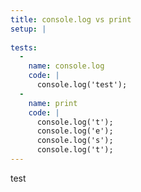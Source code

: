 ```yaml
---
title: console.log vs print
setup: |
  
tests:
  -
    name: console.log
    code: |
      console.log('test');
  -
    name: print
    code: |
      console.log('t');
      console.log('e');
      console.log('s');
      console.log('t');
---
```

test
